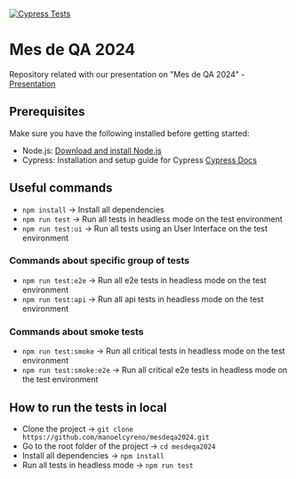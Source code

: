 [![Cypress Tests](https://github.com/manoelcyreno/mesdeqa2024/actions/workflows/main.yml/badge.svg?branch=master)](https://github.com/manoelcyreno/mesdeqa2024/actions/workflows/main.yml)

# Mes de QA 2024
Repository related with our presentation on "Mes de QA 2024" - [Presentation](https://docs.google.com/presentation/d/1Gq3D0p5YT8wcSVFWYZL7HIPLrvGFGYp6NfzD4hI6aIs/)

## Prerequisites

Make sure you have the following installed before getting started:

- Node.js: [Download and install Node.js](https://nodejs.org/)
- Cypress: Installation and setup guide for Cypress [Cypress Docs](https://docs.cypress.io/guides/getting-started/installing-cypress.html)

## Useful commands
- `npm install` -> Install all dependencies
- `npm run test` -> Run all tests in headless mode on the test environment
- `npm run test:ui` -> Run all tests using an User Interface on the test environment

### Commands about specific group of tests
- `npm run test:e2e` -> Run all e2e tests in headless mode on the test environment
- `npm run test:api` -> Run all api tests in headless mode on the test environment

### Commands about smoke tests
- `npm run test:smoke` -> Run all critical tests in headless mode on the test environment
- `npm run test:smoke:e2e` -> Run all critical e2e tests in headless mode on the test environment

## How to run the tests in local
- Clone the project -> `git clone https://github.com/manoelcyreno/mesdeqa2024.git`
- Go to the root folder of the project -> `cd mesdeqa2024`
- Install all dependencies -> `npm install`
- Run all tests in headless mode -> `npm run test`
